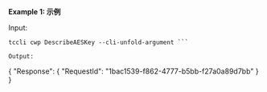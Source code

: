 **Example 1: 示例**



Input: 

```
tccli cwp DescribeAESKey --cli-unfold-argument ```

Output: 
```
{
    "Response": {
        "RequestId": "1bac1539-f862-4777-b5bb-f27a0a89d7bb"
    }
}
```

